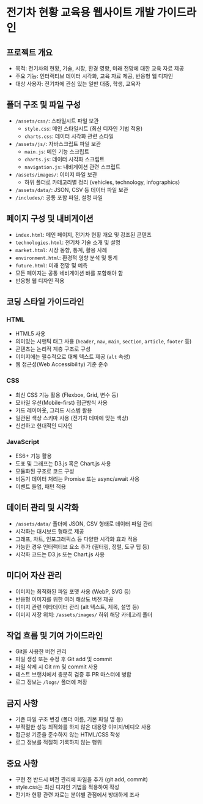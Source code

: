 # 전기차 현황 교육용 웹사이트 개발 가이드라인

## 프로젝트 개요

- 목적: 전기차의 현황, 기술, 시장, 환경 영향, 미래 전망에 대한 교육 자료 제공
- 주요 기능: 인터랙티브 데이터 시각화, 교육 자료 제공, 반응형 웹 디자인
- 대상 사용자: 전기차에 관심 있는 일반 대중, 학생, 교육자

## 폴더 구조 및 파일 구성

- `/assets/css/`: 스타일시트 파일 보관
  - `style.css`: 메인 스타일시트 (최신 디자인 기법 적용)
  - `charts.css`: 데이터 시각화 관련 스타일
- `/assets/js/`: 자바스크립트 파일 보관
  - `main.js`: 메인 기능 스크립트
  - `charts.js`: 데이터 시각화 스크립트
  - `navigation.js`: 내비게이션 관련 스크립트
- `/assets/images/`: 이미지 파일 보관
  - 하위 폴더로 카테고리별 정리 (vehicles, technology, infographics)
- `/assets/data/`: JSON, CSV 등 데이터 파일 보관
- `/includes/`: 공통 포함 파일, 설정 파일

## 페이지 구성 및 내비게이션

- `index.html`: 메인 페이지, 전기차 현황 개요 및 강조된 콘텐츠
- `technologies.html`: 전기차 기술 소개 및 설명
- `market.html`: 시장 동향, 통계, 활용 사례
- `environment.html`: 환경적 영향 분석 및 통계
- `future.html`: 미래 전망 및 예측
- 모든 페이지는 공통 네비게이션 바를 포함해야 함
- 반응형 웹 디자인 적용

## 코딩 스타일 가이드라인

### HTML
- HTML5 사용
- 의미있는 시맨틱 태그 사용 (`header`, `nav`, `main`, `section`, `article`, `footer` 등)
- 콘텐츠는 논리적 계층 구조로 구성
- 이미지에는 필수적으로 대체 텍스트 제공 (`alt` 속성)
- 웹 접근성(Web Accessibility) 기준 준수

### CSS
- 최신 CSS 기능 활용 (Flexbox, Grid, 변수 등)
- 모바일 우선(Mobile-first) 접근방식 사용
- 카드 레이아웃, 그리드 시스템 활용
- 일관된 색상 스키마 사용 (전기차 테마에 맞는 색상)
- 신선하고 현대적인 디자인

### JavaScript
- ES6+ 기능 활용
- 도표 및 그래프는 D3.js 혹은 Chart.js 사용
- 모듈화된 구조로 코드 구성
- 비동기 데이터 처리는 Promise 또는 async/await 사용
- 이벤트 들업, 패턴 적용

## 데이터 관리 및 시각화

- `/assets/data/` 폴더에 JSON, CSV 형태로 데이터 파일 관리
- 시각화는 대시보드 형태로 제공
- 그래프, 차트, 인포그래픽스 등 다양한 시각화 효과 적용
- 가능한 경우 인터랙티브 요소 추가 (필터링, 정렬, 도구 팁 등)
- 시각화 코드는 D3.js 또는 Chart.js 사용

## 미디어 자산 관리

- 이미지는 최적화된 파일 포맷 사용 (WebP, SVG 등)
- 반응형 이미지를 위한 여러 해상도 버전 제공
- 이미지 관련 메타데이터 관리 (alt 텍스트, 제목, 설명 등)
- 이미지 저장 위치: `/assets/images/` 하위 해당 카테고리 폴더

## 작업 흐름 및 기여 가이드라인

- Git을 사용한 버전 관리
- 파일 생성 또는 수정 후 Git add 및 commit
- 파일 삭제 시 Git rm 및 commit 사용
- 테스트 브랜치에서 충분히 검증 후 PR 마스터에 병합
- 로그 정보는 `/logs/` 폴더에 저장

## 금지 사항

- 기존 파일 구조 변경 (폴더 이름, 기본 파일 명 등)
- 부적절한 성능 최적화를 하지 않은 대용량 이미지/비디오 사용
- 접근성 기준을 준수하지 않는 HTML/CSS 작성
- 로그 정보를 적절히 기록하지 않는 행위

## 중요 사항

- 구현 전 반드시 버전 관리에 파일을 추가 (git add, commit)
- style.css는 최신 디자인 기법을 적용하여 작성
- 전기차 현황 관련 자료는 분야별 관점에서 방대하게 조사
